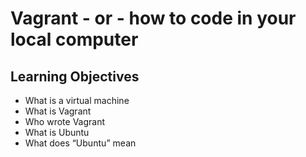 # Vagrant - or - how to code in your local computer

## Learning Objectives

* What is a virtual machine
* What is Vagrant
* Who wrote Vagrant
* What is Ubuntu
* What does “Ubuntu” mean

